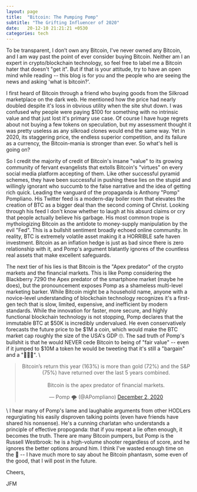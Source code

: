 ```yaml
---
layout: page
title:  "Bitcoin: The Pumping Pomp"
subtitle: "The Grifting Influencer of 2020"
date:   20-12-10 21:21:21 +0530
categories: tech
---
```


To be transparent, I don’t own any Bitcoin, I've never owned any Bitcoin, and I am way past the point of ever consider buying Bitcoin. Neither am I an expert in crypto/blockchain technology, so feel free to label me a Bitcoin hater that doesn't "get it". But if that is your attitude, try to have an open mind while reading -- this blog is for you and the people who are seeing the news and asking 'what is bitcoin?'.

I first heard of Bitcoin through a friend who buying goods from the Silkroad marketplace on the dark web. He mentioned how the price had nearly doubled despite it's loss in obvious utility when the site shut down.  I was confused why people were paying $100 for something with no intrinsic value and that just lost it's primary use case.  Of course I have huge regrets about not buying a few tokens on speculation, but my assessment thought it was pretty useless as any silkroad clones would end the same way. Yet in 2020, its staggering price, the endless superior competition, and its failure as a currency, the Bitcoin-mania is stronger than ever. So what's hell is going on?


So I credit the majority of credit of Bitcoin's insane "value" to its growing community of fervant evangelists that extolls Bitcoin's "virtues" on every social media platform accepting of them. Like other successful pyramid schemes, they have been successful in pushing these lies on the stupid and willingly ignorant who succumb to the false narrative and the idea of getting rich quick. Leading the vanguard of the propaganda is Anthony "Pomp" Pompliano. His Twitter feed is a modern-day boiler room that elevates the creation of BTC as a bigger deal than the second coming of Christ. Looking through his feed I don't know whether to laugh at his absurd claims or cry that people actually believe his garbage. His most common trope is mythologizing Bitcoin as the antidote to money-supply manipulation by the evil "Fed". This is a bullshit sentiment broadly echoed online community. In reality, BTC is extremely volatile asset making it a HORRIBLE safe haven investment. Bitcoin as an inflation hedge is just as bad since there is zero relationship with it, and Pomp's argument blatantly ignores of the countless real assets that make excellent safeguards.

The next tier of his lies is that Bitcoin is the "Apex predator" of the crypto markets and the financial markets. This is like Pomp considering the Blackberry 7290 the Apex predator of the smartphone market (maybe he does), but the pronouncement exposes Pomp as a shameless multi-level marketing barker. While Bitcoin might be a household name, anyone with a novice-level understanding of blockchain technology recognizes it's a first-gen tech that is slow, limited, expensive, and inefficient by modern standards. While the innovation for faster, more secure, and highly functional blockchain technology is not stopping, Pomp declares that the immutable BTC at $50K is incredibly undervalued. He even conservatively forecasts the future price to be $1M a coin, which would make the BTC market cap roughly the size of the USA's GDP 🙄. The sad truth of Pomp's bullshit is that he would NEVER cede Bitcoin to being of "fair value"  -- even if it jumped to $10M a token he would be tweeting that it's still a "bargain" and a "🚀🚀🚀". 
\
  
<blockquote align = center class="twitter-tweet"><p lang="en" dir="ltr">Bitcoin’s return this year (163%) is more than gold (72%) and the S&amp;P (75%) have returned over the last 5 years combined.<br><br>Bitcoin is the apex predator of financial markets.</p>&mdash; Pomp 🌪 (@APompliano) <a href="https://twitter.com/APompliano/status/1334132854704529412?ref_src=twsrc%5Etfw">December 2, 2020</a></blockquote> 
<script async src="https://platform.twitter.com/widgets.js" charset="utf-8"></script>
\
I hear many of Pomp's lame and laughable arguments from other HODLers regurgiating his easily disproven talking points (even have friends have shared his nonsense). He's a cunning charlatan who understands a principle of effective propoganda: that if you repeat a lie often enough, it becomes the truth. There are many Bitcoin pumpers, but Pomp is the Russell Westbrook: he is a high-volume shooter regardless of score, and he ignores the better options around him. I think I've wasted enough time on the 🤡 -- I have much more to say about he Bitcoin phantasm, some even of the good, that I will post in the future.

Cheers,

JFM
